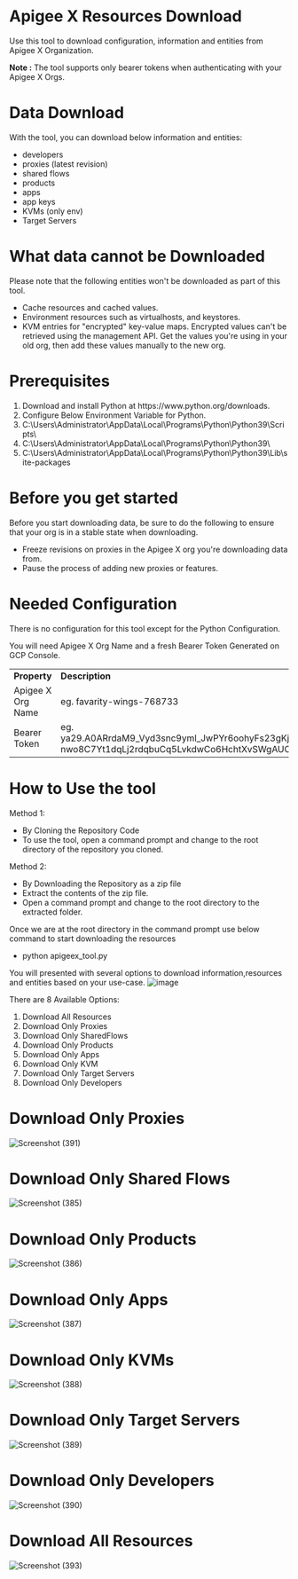 # Apigee X Resources Download
Use this tool to download configuration, information and entities from  Apigee X Organization.

  <b>Note :</b>
  The tool supports only bearer tokens when authenticating with your Apigee X Orgs.

# Data Download
With the tool, you can download below information and entities:

  <ul>
  <li>developers</li>
  
  <li>proxies (latest revision)</li>
  
  <li>shared flows</li>
  
  <li>products</li>
  
  <li>apps</li>
  
  <li>app keys</li>
  
  <li>KVMs (only env)</li>
  
  <li>Target Servers</li>
  
</ul>

# What data cannot be Downloaded

Please note that the following entities won't be downloaded as part of this tool.

<ul>
<li>Cache resources and cached values.</li>
<li>Environment resources such as virtualhosts, and keystores.</li>
<li>KVM entries for "encrypted" key-value maps. Encrypted values can't be retrieved using the management API. Get the values you're using in your old org, then add these values manually to the new org.</li>
</ul>


# Prerequisites

<ol>
  <li>Download and install Python at https://www.python.org/downloads.</li>
  <li>Configure Below Environment Variable for Python.</li>
  <li>C:\Users\Administrator\AppData\Local\Programs\Python\Python39\Scripts\</li>
  <li>C:\Users\Administrator\AppData\Local\Programs\Python\Python39\</li>
  <li>C:\Users\Administrator\AppData\Local\Programs\Python\Python39\Lib\site-packages</li>
</ol>

# Before you get started

Before you start downloading data, be sure to do the following to ensure that your org is in a stable state when downloading.
<ul>
<li>Freeze revisions on proxies in the Apigee X org you're downloading data from.</li>
<li>Pause the process of adding new proxies or features.</li>
</ul>

# Needed Configuration

There is no configuration for this tool except for the Python Configuration.

You will need Apigee X Org Name and a fresh Bearer Token Generated on GCP Console.

<table>
  <tr>
    <td><b>Property</b></td>
    <td><b>Description</b></td>
  </tr>
  <tr>
      <td>Apigee X Org Name</td>
      <td>eg.  favarity-wings-768733</td>
  </tr>
  <tr>
      <td>Bearer Token</td>
      <td>eg.  ya29.A0ARrdaM9_Vyd3snc9yml_JwPYr6oohyFs23gKj7Po60Uwu3PL_T9oI9lJKODSXgPNuZpvFLbEI59uHJZQrN4EUQDtT8HE6KKwgcatsAU3W5MomV9_EEWoFemHhUUUbtKOAys_TW8bju-nwo8C7Yt1dqLj2rdqbuCq5LvkdwCo6HchtXvSWgAUOIISY1yg25PZLiJ2sGQSV_X_wZ1jmAURdA3zKAzbLihA5THpQfNKmzKJfpZ64d8fIbL4JnXWsZ8ONXtuPjmPpw</td>
  </tr>  
</table>

# How to Use the tool

Method 1: 

<ul>
  <li>By Cloning the Repository Code </li>
  <li>
  To use the tool, open a command prompt and change to the root directory of the repository you cloned.
  </li>  
</ul>  

Method 2: 

<ul>
  <li>By Downloading the Repository as a zip file</li>
  <li>Extract the contents of the zip file.</li>  
  <li>Open a command prompt and change to the root directory to the extracted folder.</li>  
</ul>

Once we are at the root directory in the command prompt use below command to start downloading the resources
<ul>
  <li>python apigeex_tool.py</li>
</ul>

You will presented with several options to download information,resources and entities based on your use-case.
![image](https://user-images.githubusercontent.com/19343906/166515345-70198be1-b0a1-48ca-8ba6-9dd72d7e2680.png)

There are 8 Available Options:
<ol>
  <li>Download All Resources</li>
  <li>Download Only Proxies </li>
  <li>Download Only SharedFlows </li>
  <li>Download Only Products</li>
  <li>Download Only Apps </li>
  <li>Download Only KVM </li>
  <li>Download Only Target Servers</li>
  <li>Download Only Developers</li>
</ol>

# Download Only Proxies
![Screenshot (391)](https://user-images.githubusercontent.com/19343906/166897336-e5f6251d-2c81-46b6-a369-10b734dc91d7.png)

# Download Only Shared Flows
![Screenshot (385)](https://user-images.githubusercontent.com/19343906/166896590-9a2bab2d-7713-4444-a5b7-e395aa63c332.png)

# Download Only Products
![Screenshot (386)](https://user-images.githubusercontent.com/19343906/166896742-7dff2a2b-7f6a-44b8-be41-e2e20d34acd7.png)

# Download Only Apps
![Screenshot (387)](https://user-images.githubusercontent.com/19343906/166896851-9c2ff96b-c8e4-4ba0-abcd-22efc323cc62.png)

# Download Only KVMs
![Screenshot (388)](https://user-images.githubusercontent.com/19343906/166896957-9cb5682e-ff30-43f7-a310-dfaa88d524d9.png)

# Download Only Target Servers
![Screenshot (389)](https://user-images.githubusercontent.com/19343906/166897070-c67d1a42-942e-4f17-a240-65ce922bdf4b.png)

# Download Only Developers
![Screenshot (390)](https://user-images.githubusercontent.com/19343906/166897194-17323a97-1139-454e-a17a-956a821b7a69.png)

# Download All Resources
![Screenshot (393)](https://user-images.githubusercontent.com/19343906/166897523-a24baafc-e1f2-480a-ba29-58f465366420.png)









